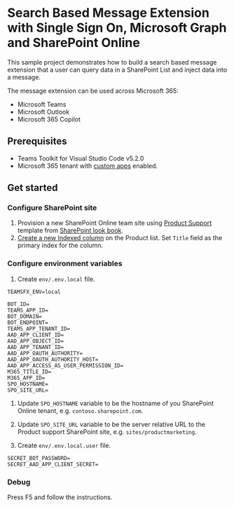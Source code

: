 # Search Based Message Extension with Single Sign On, Microsoft Graph and SharePoint Online

This sample project demonstrates how to build a search based message extension that a user can query data in a SharePoint List and inject data into a message.

The message extension can be used across Microsoft 365:

- Microsoft Teams
- Microsoft Outlook
- Microsoft 365 Copilot

## Prerequisites

- Teams Toolkit for Visual Studio Code v5.2.0
- Microsoft 365 tenant with [custom apps](https://support.microsoft.com/office/add-an-index-to-a-list-or-library-column-f3f00554-b7dc-44d1-a2ed-d477eac463b0) enabled.

## Get started

### Configure SharePoint site

1. Provision a new SharePoint Online team site using [Product Support](https://lookbook.microsoft.com/details/81e2fee3-02a0-427b-af8b-8c7f42010fde) template from [SharePoint look book](https://lookbook.microsoft.com/).
1. [Create a new Indexed column](https://support.microsoft.com/office/add-an-index-to-a-list-or-library-column-f3f00554-b7dc-44d1-a2ed-d477eac463b0) on the Product list. Set `Title` field as the primary index for the column.

### Configure environment variables

1. Create `env/.env.local` file.

```env
TEAMSFX_ENV=local

BOT_ID=
TEAMS_APP_ID=
BOT_DOMAIN=
BOT_ENDPOINT=
TEAMS_APP_TENANT_ID=
AAD_APP_CLIENT_ID=
AAD_APP_OBJECT_ID=
AAD_APP_TENANT_ID=
AAD_APP_OAUTH_AUTHORITY=
AAD_APP_OAUTH_AUTHORITY_HOST=
AAD_APP_ACCESS_AS_USER_PERMISSION_ID=
M365_TITLE_ID=
M365_APP_ID=
SPO_HOSTNAME=
SPO_SITE_URL=
```

1. Update `SPO_HOSTNAME` variable to be the hostname of you SharePoint Online tenant, e.g. `contoso.sharepoint.com`.
1. Update `SPO_SITE_URL` variable to be the server relative URL to the Product support SharePoint site, e.g. `sites/productmarketing`.

1. Create `env/.env.local.user` file.

```env
SECRET_BOT_PASSWORD=
SECRET_AAD_APP_CLIENT_SECRET=
```

### Debug

Press F5 and follow the instructions.

